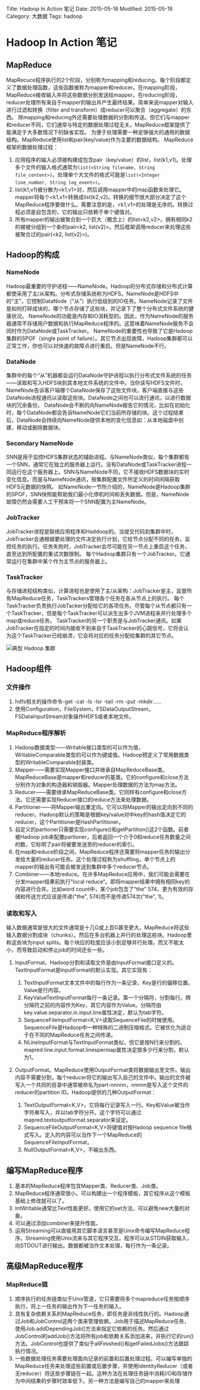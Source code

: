 Title: Hadoop In Action 笔记
Date: 2015-05-18
Modified: 2015-05-18
Category: 大数据
Tags: hadoop

# Hadoop In Action 笔记 #

## MapReduce ##
MapRecuce程序执行的2个阶段，分别称为mapping和reducing。每个阶段都定义了数据处理函数，这些函数被称为mapper和reducer。在mapping阶段，MapReduce接收输入并将这些数据分别发送给mapper。在reducing阶段，reducer处理所有来自于mapper的输出并产生最终结果。简单来说mapper对输入进行过滤和转换（filter and transform）成reducer可以聚合（aggregate）的东西。
除mapping和reducing外还需要处理数据的分割和传送。但它们与mapper和reducer不同，它们通常与特定的数据处理过程无关。MapReduce框架提供了能满足于大多数情况下的缺省实现。
为便于处理需要一种足够强大的通用的数据结构。MapReduce使用list和pair(key/value)作为主要的数据结构。
MapReduce框架的数据处理过程：

1. 应用程序的输入必须被构建成包含pair（key/value）的list，list(k1,v1)。处理多个文件的输入格式通常为`list(<String filename, String file_content>)`。处理单个大文件的格式可能是`list(<Integer line_number, String log_event>)`。
2. list(k1,v1)被分散为<k1,v1>对，然后调用mapper中的map函数来处理它。mapper将每个<k1,v1>转换成list(k2,v2)。转换的细节很大部分决定了这个MapReduce程序要做什么。需要注意的是，<k1,v1>的处理是无序的。转换过程必须是自包含的，它的输出只依赖于单个键值对。
3.  所有mapper的输出被聚合到一个巨大（概念上）的list<k2,v2>。拥有相同k2的被被分组到一个新的pair<k2, list(v2)>。然后框架调用reducer来处理这些被聚合过的pair(<k2, list(v2)>)。
		
## Hadoop的构成 ##
### NameNode ###
Hadoop最重要的守护进程——NameNode。Hadoop的分布式存储和分布式计算都使采用了主/从架构。分布式存储系统称为HDFS。NameNode是HDFS中的“主”，它控制DataNode（“从”）执行低级别的IO任务。NameNode记录了文件是如何打碎成块的，哪个节点存储了这些块，并记录下了整个分布式文件系统的健康状况。
NameNode的功能是内存和IO消耗型的。因此，作为NameNode的服务器通常不存储用户数据和执行MapReduce程序的。这意味着NameNode服务不会同时作为DataNode或TaskTracker。
NameNode的重要性也导致了它是Hadoop集群的SPOF（single point of failure）。其它节点出现故障，Hadoop集群都可以正常工作，你也可以对快速的故障点进行重启。但是NameNode不行。
### DataNode ###
集群中的每个“从”机器都会运行DataNode守护进程以执行分布式文件系统的任务——读取和写入HDFS块到其本地文件系统的文件中。当你读写HDFS文件时，NameNode告诉客户端哪个DataNode保存了这些文件块。客户端直接与这些DataNode进程通讯以读取这些块。DataNode之间也可以进行通讯，以进行数据块的冗余备份。
DataNode会不断的向NameNode报告它的情况，比如在初始化时，每个DataNode都会告诉NameNode它们当前所存储的块。这个过程结束后，DataNode会持续向NameNode提供本地的变化信息如：从本地磁盘中创建、移动或删除数据块。
### Secondary NameNode ###
SNN是用于监控HDFS集群状态的辅助进程。与NameNode类似，每个集群都有一个SNN，通常它在独立的服务器上运行。没有DataNode或TaskTracker进程一同运行在这个服务器上。SNN与NameNode不同，它不接收HDFS数据块的实时变化信息。而是与NameNode通讯，按集群配置文件所定义的时间间隔获取HDFS元数据的快照。
如NameNode一节所介绍的，NameNode是Hadoop集群的SPOF，SNN快照能帮助我们最小化停机时间和丢失数据。但是，NameNode故障仍然会需要人工干预来将一个SNN配置为主NameNode。
### JobTracker ###
JobTracker进程是联络应用程序和Haddoop的。当提交代码到集群中时，JobTracker会通根据要处理的文件决定执行计划，它给节点分配不同的任务，监控任务的执行。任务失败时，JobTracker会尽可能在另一节点上重启这个任务，直至达到所配置的重试次数限制。
每个Hadoop集群只有一个JobTracker。它通常运行在集群中某个作为主节点的服务器上。
### TaskTracker ###
与存储进程结构类似，计算进程也是使用了主/从架构：JobTracker是主，监督所有MapReduce任务，TaskTrackers管理各个任务在各从节点上的执行。
每个TaskTracker负责执行JobTacker分配给它的各项任务。尽管每个从节点都只有一个TaskTracker，但是每个TaskTracker可以派生出多个JVM进程来并行处理多个map或reduce任务。
TaskTracker的另一个职责是与JobTracker通讯。如果JobTracker在指定的时间内接收不到来自于TaskTracker的心跳信号，它将会认为这个TaskTracker已经崩溃，它会将对应的任务分配给集群的其它节点。

![典型 Hadoop 集群]({attach}hadoop_in_action/Image.png)

## Hadoop组件 ##

### 文件操作 ##
1. hdfs相关的操作命令-get -cat -ls -lsr -tail -rm -put -mkdir......
2. 使用Configuration，FileSystem，FSDataOutputStream，FSDataInputStream对象操作HDFS或者本地文件。

### MapReduce程序解析 ###
1. Hadoop数据类型——Writable接口类型的可以作为值，WritableComparable<T>类型的可以作为键或值。Hadoop预定义了常用数据类型的WritableComparable封装类。
2. Mapper——需要实现Mapper接口并继承自MapReduceBase类。MapReduceBase是mapper和reducer的基类。它的configure和close方法分别作为对象的构造器和销毁器。Mapper处理数据的方法为map方法。
3. Reducer——需要继承MapReduceBase类。它同样有configure和close方法。它还需要实现Reducer接口的reduce方法来处理数据。
4. Partitioner——将Mapper输出重定向。它可以将Mapper的输出定向到不同的reducer。Hadoop默认的策略是根据key/value对中key的hash值决定它的reducer，这个Partitioner是HashPartitioner。
5. 自定义的partioner只需要实现configure()和getPartition()这2个函数。前者被Hadoop job来配置partioner，后者返回一个介于0和reduce任务数量之间的数，它标明了pair将被要发送至的reducer的索引。
6. 在map和reduce阶段之间，MapReduce程序还需要将mapper任务的输出分发给大量的reducer任务。这个处理过程称为shuffling，单个节点上的mapper的输出有可能会被发送到集群中多个reducer节点。
7. Combiner——本地reduce。在许多MapReduce应用中，我们可能会需要在分发mapper结果前执行"local reduce“。即将mapper结果中拥有相同key的内容进行合并。比如word count中，某个job包含了"the" 574，更为有效的存储和传送方式应该是传递("the", 574)而不是传递574次("the", 1)。

### 读取和写入 ###
输入数据通常是很大的文件通常是十几G或上百G甚至更大。MapReduce将这些输入数据分割成块（chunks）。然后在多台机器上并行的处理这些块。Hadoop里称这些块为input splits。每个块应的粒度应该小到足够并行处理。而又不能太小，而导致启动和停止job的时间还长一些。

1. InputFormat。Hadoop分割和读取文件是由InputFormat接口定义的。TextInputFormat是InputFormat的默认实现。其它实现有：

	1. TextInputFormat文本文件中的每行作为一条记录，Key是行的偏移位置。Value是行内容。
	2. KeyValueTextInputFormat每行一条记录。第一个分隔符，分割每行。牌分隔符之前的内容作为Key，其它内容作为Value。分隔符由key.value.separator.in.input.line属性决定，默认为tab字符。
	3. SequenceFileInputFormat<K,V>读取SequenceFile的时候使用。SequenceFile是Hadoop中一种特殊的二进制压缩格式。它被优化为适合于在不同的MapReduce任务之间传递。
	4. NLineInputFormat与TextInputFormat类似，但它是按N行来分割的。mapred.line.input.format.linespermap属性决定按多少行来分割，默认为1。

2. OutputFormat。MapReduce使用OutputFormat类将数据输出至文件。输出内容不需要分割，每个reducer将它的输出写入自己的文件中。输出的文件被写入一个共同的目录中通常被命名为part-nnnnn，nnnnn是写入这个文件的reducer的partition ID。Hadoop提供的几种OutputFormat：

	1. TextOutputFormat<K,V>，它将每行记录写入一行。Key和Value被当作字符串写入，并以tab字符分开。这个字符可以通过mapred.textoutputformat.separator来设定。
	2. SequenceFileOutputFormat<K,V>将键值对按Hadoop sequence file格式写入。定入的内容可以当作下一个MapReduce的SequenceFileInputFormat。
	3. NullOutputFormat<K,V>，不输出东西。

## 编写MapReduce程序 ##
1. 基本的MapReduce程序包含Mapper类、Reducer类、Job类。
2. MapReduce程序通常很小。可以构建出一个程序模板，其它程序从这个模板基础上修改就可以了。
3. IntWritable通常比Text性能更好。使用它的set方法，可以避免new大量的对象。
4. 可以通过添加combiner来提升性能。
5. 运用Streaming可以直接用其它脚本语言甚至是Unix命令编写MapReduce程序。Streaming使用Unix流来与其它程序交互。程序可以从STDIN获取输入，向STDOUT进行输出。数据都被当作文本处理，每行作为一条记录。

## 高级MapReduce程序 ##
###  MapReduce链 ###
1. 顺序执行的任务链类似于Unix管道，它只需要将多个mapreduce任务按顺序执行，将上一任务的输出作为下一任务的输入。
2. 具有复杂依赖关系的MapReduce任务，即任务是非线性执行的。Hadoop通过Job和JobControl这两个类来管理依赖。Job用于描述MapReduce任务，使用Job.addDependingJob()方法来指定它依赖的任务。然后通过JobControl的addJob()方法将所有job和依赖关系添加进来，并执行它的run()方法。JobControl也提供了类似于allFinished()和getFailedJobs()方法跟踪执行情况。
3. 一些数据处理任务需要处理面向记录的前置和后置处理过程。可以编写单独的MapReduce任务来处理这些前置或后置步骤，并使用IdentityReducer（或者无reducer）将这些步骤链在一起。这种方法在处理任务链中消耗I/O和存储作为中间结果的步骤时效率低下。另一种方法是编写自己的mapper来处理


